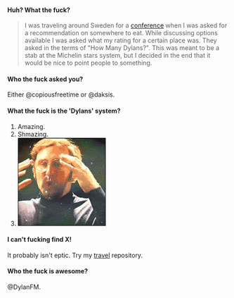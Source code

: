 #### Huh? What the fuck?

> I was traveling around Sweden for a [conference](http://nordicruby.org) when I was asked for a recommendation on somewhere to eat.
> While discussing options available I was asked what my rating for a certain place was. They asked in the terms of "How Many Dylans?".
> This was meant to be a stab at the Michelin stars system, but I decided in the end that it would be nice to point people to something.

#### Who the fuck asked you?

Either @copiousfreetime or @daksis.

#### What the fuck is the 'Dylans' system?

1. Amazing.
2. Shmazing.
3. ![](https://github.com/dylanegan/howmanydylans/raw/master/mind.blown.gif)

#### I can't fucking find X!

It probably isn't eptic. Try my [travel](http://github.com/dylanegan/travel) repository.

#### Who the fuck is awesome?

@DylanFM.
